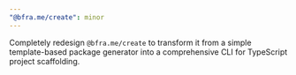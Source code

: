```yaml
---
"@bfra.me/create": minor
---
```


Completely redesign `@bfra.me/create` to transform it from a simple template-based package generator into a comprehensive CLI for TypeScript project scaffolding. 
  